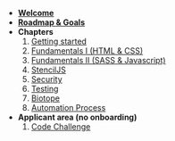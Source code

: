 - [__Welcome__](welcome.md)
- [__Roadmap & Goals__](roadmap-goals.md)
- __Chapters__
  1. [Getting started](getting-started.md)
  2. [Fundamentals I (HTML & CSS)](fundamentals-1.md)
  3. [Fundamentals II (SASS & Javascript)](fundamentals-2.md)
  4. [StencilJS](stenciljs.md)
  5. [Security](security.md)
  6. [Testing](testing.md)
  7. [Biotope](biotope.md)
  8. [Automation Process](automation.md)
- __Applicant area (no onboarding)__
  1. [Code Challenge](code-challenge.md)